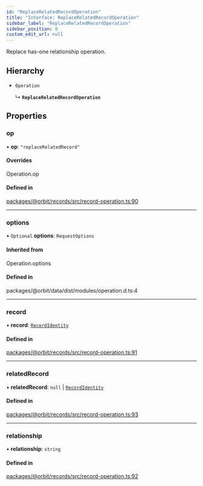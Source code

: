 ```yaml
---
id: "ReplaceRelatedRecordOperation"
title: "Interface: ReplaceRelatedRecordOperation"
sidebar_label: "ReplaceRelatedRecordOperation"
sidebar_position: 0
custom_edit_url: null
---
```


Replace has-one relationship operation.

## Hierarchy

- `Operation`

  ↳ **`ReplaceRelatedRecordOperation`**

## Properties

### op

• **op**: ``"replaceRelatedRecord"``

#### Overrides

Operation.op

#### Defined in

[packages/@orbit/records/src/record-operation.ts:90](https://github.com/orbitjs/orbit/blob/6e0cbd41/packages/@orbit/records/src/record-operation.ts#L90)

___

### options

• `Optional` **options**: `RequestOptions`

#### Inherited from

Operation.options

#### Defined in

packages/@orbit/data/dist/modules/operation.d.ts:4

___

### record

• **record**: [`RecordIdentity`](RecordIdentity.md)

#### Defined in

[packages/@orbit/records/src/record-operation.ts:91](https://github.com/orbitjs/orbit/blob/6e0cbd41/packages/@orbit/records/src/record-operation.ts#L91)

___

### relatedRecord

• **relatedRecord**: ``null`` \| [`RecordIdentity`](RecordIdentity.md)

#### Defined in

[packages/@orbit/records/src/record-operation.ts:93](https://github.com/orbitjs/orbit/blob/6e0cbd41/packages/@orbit/records/src/record-operation.ts#L93)

___

### relationship

• **relationship**: `string`

#### Defined in

[packages/@orbit/records/src/record-operation.ts:92](https://github.com/orbitjs/orbit/blob/6e0cbd41/packages/@orbit/records/src/record-operation.ts#L92)
